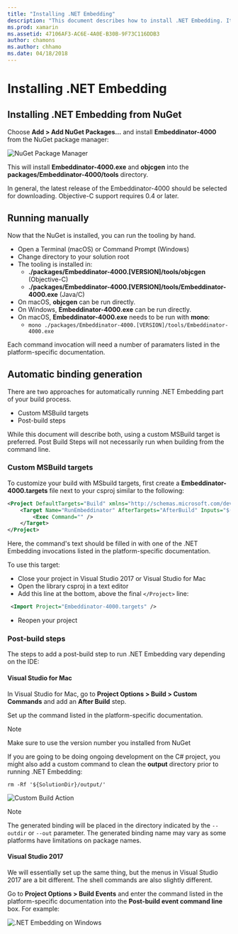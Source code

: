 ```yaml
---
title: "Installing .NET Embedding"
description: "This document describes how to install .NET Embedding. It discusses how to run the tooling by hand, how to generate bindings automatically, how to use custom MSBuild targets, and necessary post-build steps."
ms.prod: xamarin
ms.assetid: 47106AF3-AC6E-4A0E-B30B-9F73C116DDB3
author: chamons
ms.author: chhamo
ms.date: 04/18/2018
---
```


# Installing .NET Embedding

## Installing .NET Embedding from NuGet

Choose **Add > Add NuGet Packages...** and install **Embeddinator-4000** from the NuGet package manager:

![NuGet Package Manager](images/visualstudionuget.png)

This will install **Embeddinator-4000.exe** and **objcgen** into the **packages/Embeddinator-4000/tools** directory.

In general, the latest release of the Embeddinator-4000 should be selected for downloading. Objective-C support requires 0.4 or later.

## Running manually

Now that the NuGet is installed, you can run the tooling by hand.

- Open a Terminal (macOS) or Command Prompt (Windows)
- Change directory to your solution root
- The tooling is installed in:
    - **./packages/Embeddinator-4000.[VERSION]/tools/objcgen** (Objective-C)
    - **./packages/Embeddinator-4000.[VERSION]/tools/Embeddinator-4000.exe** (Java/C)
- On macOS, **objcgen** can be run directly.
- On Windows, **Embeddinator-4000.exe** can be run directly.
- On macOS, **Embeddinator-4000.exe** needs to be run with **mono**:
    - `mono ./packages/Embeddinator-4000.[VERSION]/tools/Embeddinator-4000.exe`

Each command invocation will need a number of paramaters listed in the platform-specific documentation.

## Automatic binding generation

There are two approaches for automatically running .NET Embedding part of your build process.

- Custom MSBuild targets
- Post-build steps

While this document will describe both, using a custom MSBuild target is preferred. Post Build Steps will not necessarily run when building from the command line.

### Custom MSBuild targets

To customize your build with MSbuild targets, first create a **Embeddinator-4000.targets** file next to your csproj similar to the following:

```xml
<Project DefaultTargets="Build" xmlns="http://schemas.microsoft.com/developer/msbuild/2003">
    <Target Name="RunEmbeddinator" AfterTargets="AfterBuild" Inputs="$(OutputPath)/$(AssemblyName).dll" Outputs="$(IntermediateOutputPath)/Embeddinator/$(AssemblyName).framework/$(AssemblyName)">
        <Exec Command="" />
    </Target>
</Project>
```

Here, the command's text should be filled in with one of the .NET Embedding invocations listed in the platform-specific documentation.

To use this target:

- Close your project in Visual Studio 2017 or Visual Studio for Mac
- Open the library csproj in a text editor
- Add this line at the bottom, above the final `</Project>` line:

```xml
 <Import Project="Embeddinator-4000.targets" />
```

- Reopen your project

### Post-build steps

The steps to add a post-build step to run .NET Embedding vary depending on the IDE:

#### Visual Studio for Mac

In Visual Studio for Mac, go to **Project Options > Build > Custom Commands** and add an **After Build** step.

Set up the command listed in the platform-specific documentation.

> [!NOTE]
> Make sure to use the version number you installed from NuGet

If you are going to be doing ongoing development on the C# project, you might also add a custom command to clean the **output** directory prior to running .NET Embedding:

```shell
rm -Rf '${SolutionDir}/output/'
```

![Custom Build Action](images/visualstudiocustombuild.png)

> [!NOTE]
> The generated binding will be placed in the directory indicated by the
> `--outdir` or `--out` parameter. The generated binding name may vary as
> some platforms have limitations on package names.

#### Visual Studio 2017

We will essentially set up the same thing, but the menus in Visual Studio 2017 are a bit different. The shell commands are also slightly different.

Go to **Project Options > Build Events** and enter the command listed in the platform-specific documentation into the **Post-build event command line** box. For example:

![.NET Embedding on Windows](images/visualstudiowindows.png)
 